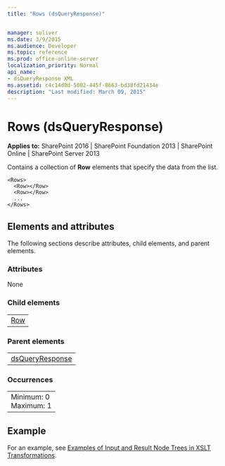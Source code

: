 ```yaml
---
title: "Rows (dsQueryResponse)"


manager: soliver
ms.date: 3/9/2015
ms.audience: Developer
ms.topic: reference
ms.prod: office-online-server
localization_priority: Normal
api_name:
- dsQueryResponse XML
ms.assetid: c4c14d0d-5002-445f-8663-bd38fd21434e
description: "Last modified: March 09, 2015"
---
```


# Rows (dsQueryResponse)

 
  
 **Applies to:** SharePoint 2016 | SharePoint Foundation 2013 | SharePoint Online | SharePoint Server 2013
  
Contains a collection of **Row** elements that specify the data from the list. 
  
```
<Rows>
  <Row></Row>
  <Row></Row>
  ...
</Rows>
```

## Elements and attributes

The following sections describe attributes, child elements, and parent elements.

### Attributes

None
  
### Child elements

||
|:-----|
|[Row](row-dsqueryresponse.md)|
   
### Parent elements

||
|:-----|
|[dsQueryResponse](dsqueryresponse.md)|
   
### Occurrences

||
|:-----|
|Minimum: 0  <br/> Maximum: 1  <br/> |
   
## Example

For an example, see [Examples of Input and Result Node Trees in XSLT Transformations](http://msdn.microsoft.com/library/cbe88144-25ac-4cd2-8f2a-50e8c271c6ae%28Office.15%29.aspx).
  


